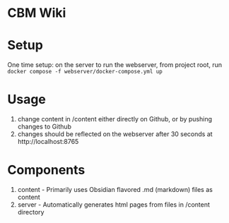 # CBM Wiki

# Setup
One time setup: on the server to run the webserver, from project root, run `docker compose -f webserver/docker-compose.yml up`

# Usage
1. change content in /content either directly on Github, or by pushing changes to Github
2. changes should be reflected on the webserver after 30 seconds at http://localhost:8765

# Components
1. content - Primarily uses Obsidian flavored .md (markdown) files as content
2. server - Automatically generates html pages from files in /content directory
